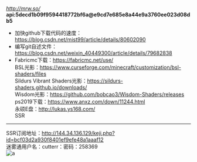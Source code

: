 *http://mrw.so/*  
**api:5decd1b09f9594418772bf6a@e9cd7e685e8a44e9a3760ee023d08db5**  
* 加快github下载代码的速度：https://blog.csdn.net/mist99/article/details/80602090  
* 编写git自述文件：https://blog.csdn.net/weixin_40449300/article/details/79682838  
* Fabricmc下载：https://fabricmc.net/use/  
BSL光影：https://www.curseforge.com/minecraft/customization/bsl-shaders/files  
Sildurs Vibrant Shaders光影：https://sildurs-shaders.github.io/downloads/  
Wisdom光影：https://github.com/bobcao3/Wisdom-Shaders/releases  
ps2019下载：https://www.anxz.com/down/11244.html  
永硕E盘：http://lukas.ys168.com/  
SSR  
---  
SSR订阅地址：http://144.34.136.129/keji.php?id=bcf03d2a930f8401ef9efe48a1aaaf12  
迷雾通用户名：cutterr：密码：258369  
![a](https://github.com/LukasHe0908/Lukas/blob/master/logo/README-1.png)  
